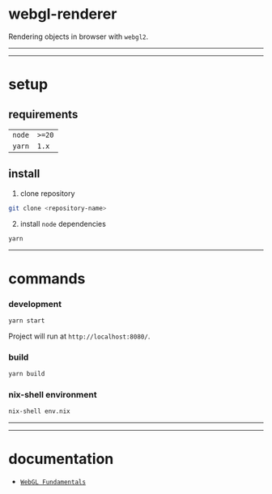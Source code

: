 # webgl-renderer

Rendering objects in browser with `webgl2`.

---

---

# setup

## requirements

|        |        |
| ------ | ------ |
| `node` | `>=20` |
| `yarn` | `1.x`  |

## install

1. clone repository

```sh
git clone <repository-name>
```

2. install `node` dependencies

```sh
yarn
```

---

# commands

### development

```sh
yarn start
```

Project will run at `http://localhost:8080/`.

### build

```sh
yarn build
```

### nix-shell environment

```sh
nix-shell env.nix
```

---

---

# documentation

- [`WebGL Fundamentals`](https://webgl2fundamentals.org/)
